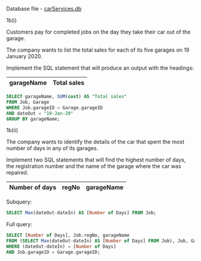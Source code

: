 Database file - [carServices.db](carServices.db)

1b(i)

Customers pay for completed jobs on the day they take their car out of the garage.

The company wants to list the total sales for each of its five garages on 19 January 2020.

Implement the SQL statement that will produce an output with the headings:

| garageName | Total sales |
| ---------- | ----------- |

```sql
SELECT garageName, SUM(cost) AS "Total sales"
FROM Job, Garage
WHERE Job.garageID = Garage.garageID
AND dateOut = "19-Jan-20"
GROUP BY garageName;
```

1b(ii)

The company wants to identify the details of the car that spent the most number of days in any of its garages.

Implement two SQL statements that will find the highest number of days, the registration number and the name of the garage where the car was repaired.

| Number of days | regNo | garageName |
| -------------- | ----- | ---------- |

Subquery:

```sql
SELECT Max(dateOut-dateIn) AS [Number of Days] FROM Job;
```

Full query:

```sql
SELECT [Number of Days], Job.regNo, garageName
FROM (SELECT Max(dateOut-dateIn) AS [Number of Days] FROM Job), Job, Garage
WHERE (dateOut-dateIn) = [Number of Days]
AND Job.garageID = Garage.garageID;
```
